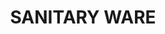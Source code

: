---
title: SANITARY WARE 
description: exclusive collection
# featured_image: image.jpg
weight: 1

# list pages require at least one image to be displayed.
---